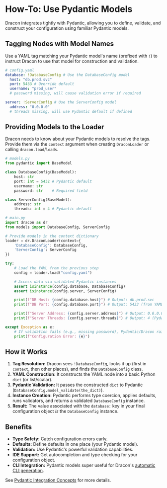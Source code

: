 # How-To: Use Pydantic Models

Dracon integrates tightly with Pydantic, allowing you to define, validate, and construct your configuration using familiar Pydantic models.

## Tagging Nodes with Model Names

Use a YAML tag matching your Pydantic model's name (prefixed with `!`) to instruct Dracon to use that model for construction and validation.

```yaml
# config.yaml
database: !DatabaseConfig # Use the DatabaseConfig model
  host: "db.prod.svc"
  port: 5433 # Override default
  username: "prod_user"
  # password missing, will cause validation error if required

server: !ServerConfig # Use the ServerConfig model
  address: "0.0.0.0"
  # threads missing, will use Pydantic default if defined
```

## Providing Models to the Loader

Dracon needs to know about your Pydantic models to resolve the tags. Provide them via the `context` argument when creating `DraconLoader` or calling `dracon.load`/`loads`.

```python
# models.py
from pydantic import BaseModel

class DatabaseConfig(BaseModel):
    host: str
    port: int = 5432 # Pydantic default
    username: str
    password: str    # Required field

class ServerConfig(BaseModel):
    address: str
    threads: int = 4 # Pydantic default

# main.py
import dracon as dr
from models import DatabaseConfig, ServerConfig

# Provide models in the context dictionary
loader = dr.DraconLoader(context={
    'DatabaseConfig': DatabaseConfig,
    'ServerConfig': ServerConfig
})

try:
    # Load the YAML from the previous step
    config = loader.load("config.yaml")

    # Access data via validated Pydantic instances
    assert isinstance(config.database, DatabaseConfig)
    assert isinstance(config.server, ServerConfig)

    print(f"DB Host: {config.database.host}") # Output: db.prod.svc
    print(f"DB Port: {config.database.port}") # Output: 5433 (from YAML)

    print(f"Server Address: {config.server.address}") # Output: 0.0.0.0
    print(f"Server Threads: {config.server.threads}") # Output: 4 (Pydantic default)

except Exception as e:
    # If validation fails (e.g., missing password), Pydantic/Dracon raises an error
    print(f"Configuration Error: {e}")

```

## How it Works

1.  **Tag Resolution:** Dracon sees `!DatabaseConfig`, looks it up (first in `context`, then other places), and finds the `DatabaseConfig` class.
2.  **YAML Construction:** It constructs the YAML node into a basic Python `dict` (or list/scalar).
3.  **Pydantic Validation:** It passes the constructed `dict` to Pydantic (`DatabaseConfig.model_validate(the_dict)`).
4.  **Instance Creation:** Pydantic performs type coercion, applies defaults, runs validators, and returns a validated `DatabaseConfig` instance.
5.  **Result:** The value associated with the `database:` key in your final configuration object _is_ the `DatabaseConfig` instance.

## Benefits

- **Type Safety:** Catch configuration errors early.
- **Defaults:** Define defaults in one place (your Pydantic model).
- **Validation:** Use Pydantic's powerful validation capabilities.
- **IDE Support:** Get autocompletion and type checking for your configuration object.
- **CLI Integration:** Pydantic models super useful for Dracon's [automatic CLI generation](customize-cli.md).

See [Pydantic Integration Concepts](../concepts/pydantic.md) for more details.
